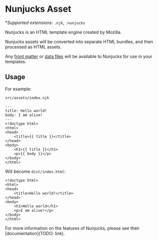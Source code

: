 # Nunjucks Asset

**Supported extensions*: `.njk`, `.nunjucks`

Nunjucks is an HTML template engine created by Mozilla.

Nunjucks assets will be converted into separate HTML bundles, and then processed as HTML assets.

Any [front matter](./front-matter.md) or [data files](./data-files.md) will be available to Nunjucks for use in your templates.

## Usage

For example:

`src/assets/index.njk`
```
---
title: Hello world!
body: I am alive!
---
<!doctype html>
<html>
<head>
    <title>{{ title }}</title>
</head>
<body>
    <h1>{{ title }}</h1>
    <p>{{ body }}</p>
</body>
</html>
```

Will become `dist/index.html`:

```
<!doctype html>
<html>
<head>
    <title>Hello world!</title>
</head>
<body>
    <h1>Hello world</h1>
    <p>I am alive!</p>
</body>
</html>
```

For more information on the features of Nunjucks, please see their [documentation](TODO: link).